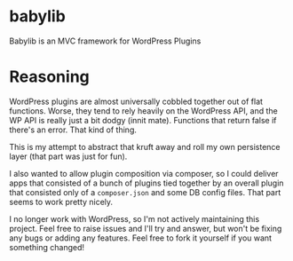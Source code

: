 # babylib
Babylib is an MVC framework for WordPress Plugins

# Reasoning
WordPress plugins are almost universally cobbled together out of flat functions. Worse, they tend to rely heavily on the WordPress API, and the WP API is really just a bit dodgy (innit mate). Functions that return false if there's an error. That kind of thing.

This is my attempt to abstract that kruft away and roll my own persistence layer (that part was just for fun).

I also wanted to allow plugin composition via composer, so I could deliver apps that consisted of a bunch of plugins tied together by an overall plugin that consisted only of a `composer.json` and some DB config files. That part seems to work pretty nicely.

I no longer work with WordPress, so I'm not actively maintaining this project. Feel free to raise issues and I'll try and answer, but won't be fixing any bugs or adding any features. Feel free to fork it yourself if you want something changed!
